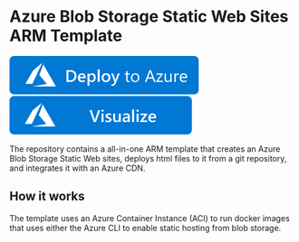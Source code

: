 # Azure Blob Storage Static Web Sites ARM Template

[![Deploy To Azure](https://raw.githubusercontent.com/Azure/azure-quickstart-templates/master/1-CONTRIBUTION-GUIDE/images/deploytoazure.svg?sanitize=true)](https://portal.azure.com/#create/Microsoft.Template/uri/https%3A%2F%2Fraw.githubusercontent.com%2Fpanesofglass%2Fazure-arm-static-webpage%2Fmaster%2Fazuredeploy.json)  [![Visualize](https://raw.githubusercontent.com/Azure/azure-quickstart-templates/master/1-CONTRIBUTION-GUIDE/images/visualizebutton.svg?sanitize=true)](http://armviz.io/#/?load=https%3A%2F%2Fraw.githubusercontent.com%2Fpanesofglass%2Fazure-arm-static-webpage%2Fmaster%2Fazuredeploy.json)

The repository contains a all-in-one ARM template that creates an Azure Blob Storage Static Web sites, deploys html files to it from a git repository, and integrates it with an Azure CDN.

## How it works
The template uses an Azure Container Instance (ACI) to run docker images that uses either the Azure CLI to enable static hosting from blob storage.
